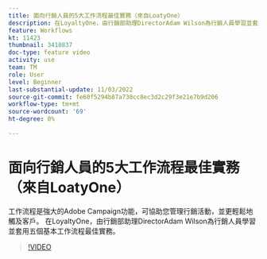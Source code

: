 ```yaml
---
title: 面向行銷人員的5大工作流程最佳實務（來自LoatyOne）
description: 在LoyaltyOne，由行銷部助理DirectorAdam Wilson為行銷人員學習並套用五個基本工作流程最佳實務。
feature: Workflows
kt: 11423
thumbnail: 3410837
doc-type: feature video
activity: use
team: TM
role: User
level: Beginner
last-substantial-update: 11/03/2022
source-git-commit: fe60f5294b87a738cc8ec3d2c29f3e21e7b9d206
workflow-type: tm+mt
source-wordcount: '69'
ht-degree: 0%

---
```



# 面向行銷人員的5大工作流程最佳實務（來自LoatyOne）

工作流程是強大的Adobe Campaign功能，可協助您管理行銷活動，並更輕鬆地觸及客戶。 在LoyaltyOne，由行銷部助理DirectorAdam Wilson為行銷人員學習並套用五個基本工作流程最佳實務。

>[!VIDEO](https://video.tv.adobe.com/v/3410837?quality=12)
